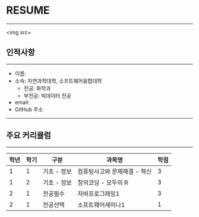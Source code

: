# RESUME
---
<img src=

## 인적사항
---
* 이름:
* 소속: 자연과학대학, 소프트웨어융합대학
  * 전공: 화학과
  * 부전공: 빅데이터 전공
* email:
* GitHub 주소

----------------------

## 주요 커리큘럼
---
|학년|학기|구분|과목명|학점|
|---|---|---|---|---|
|1|1|기초 - 정보|컴퓨팅사고와 문제해결 - 혁신|3|
|1|2|기초 - 정보|창의코딩 - 모두의 R|3|
|2|1|전공필수|자바프로그래밍1|3|
|2|1|전공선택|소프트웨어세미나1|1|

